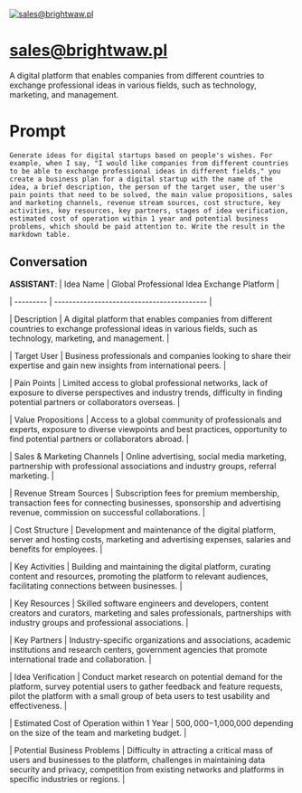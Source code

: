 
[![sales@brightwaw.pl](https://flow-prompt-covers.s3.us-west-1.amazonaws.com/icon/minimalist/mini_5.png)]()
# sales@brightwaw.pl 
A digital platform that enables companies from different countries to exchange professional ideas in various fields, such as technology, marketing, and management. 

# Prompt

```
Generate ideas for digital startups based on people's wishes. For example, when I say, "I would like companies from different countries to be able to exchange professional ideas in different fields," you create a business plan for a digital startup with the name of the idea, a brief description, the person of the target user, the user's pain points that need to be solved, the main value propositions, sales and marketing channels, revenue stream sources, cost structure, key activities, key resources, key partners, stages of idea verification, estimated cost of operation within 1 year and potential business problems, which should be paid attention to. Write the result in the markdown table.
```

## Conversation

**ASSISTANT**: | Idea Name | Global Professional Idea Exchange Platform |

| --------- | ------------------------------------------ |

| Description | A digital platform that enables companies from different countries to exchange professional ideas in various fields, such as technology, marketing, and management. |

| Target User | Business professionals and companies looking to share their expertise and gain new insights from international peers. |

| Pain Points | Limited access to global professional networks, lack of exposure to diverse perspectives and industry trends, difficulty in finding potential partners or collaborators overseas. |

| Value Propositions | Access to a global community of professionals and experts, exposure to diverse viewpoints and best practices, opportunity to find potential partners or collaborators abroad. |

| Sales & Marketing Channels | Online advertising, social media marketing, partnership with professional associations and industry groups, referral marketing. |

| Revenue Stream Sources | Subscription fees for premium membership, transaction fees for connecting businesses, sponsorship and advertising revenue, commission on successful collaborations. |

| Cost Structure | Development and maintenance of the digital platform, server and hosting costs, marketing and advertising expenses, salaries and benefits for employees. |

| Key Activities | Building and maintaining the digital platform, curating content and resources, promoting the platform to relevant audiences, facilitating connections between businesses. |

| Key Resources | Skilled software engineers and developers, content creators and curators, marketing and sales professionals, partnerships with industry groups and professional associations. |

| Key Partners | Industry-specific organizations and associations, academic institutions and research centers, government agencies that promote international trade and collaboration. |

| Idea Verification | Conduct market research on potential demand for the platform, survey potential users to gather feedback and feature requests, pilot the platform with a small group of beta users to test usability and effectiveness. |

| Estimated Cost of Operation within 1 Year | $500,000-$1,000,000 depending on the size of the team and marketing budget. |

| Potential Business Problems | Difficulty in attracting a critical mass of users and businesses to the platform, challenges in maintaining data security and privacy, competition from existing networks and platforms in specific industries or regions. |


